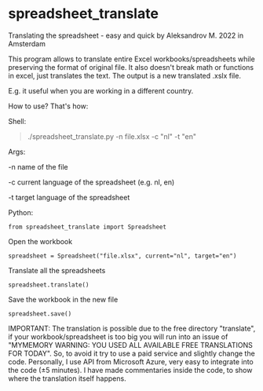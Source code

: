 # spreadsheet_translate


   Translating the spreadsheet - easy and quick
   by Aleksandrov M. 2022 in Amsterdam


   This program allows to translate entire Excel workbooks/spreadsheets while preserving the format of original file. 
   It also doesn't break math or functions in excel, just translates the text. The output is a new translated .xslx file.
    
    
   E.g. it useful when you are working in a different country.
    
   How to use? That's how:

   

   Shell:
   > ./spreadsheet_translate.py -n file.xlsx -c "nl" -t "en"               

  Args: 
  
  -n   name of the file
   
  -c   current language of the spreadsheet (e.g. nl, en)
          
  -t   target language of the spreadsheet


   
   Python:

    from spreadsheet_translate import Spreadsheet 
    
   Open the workbook
   
    spreadsheet = Spreadsheet("file.xlsx", current="nl", target="en") 
    
   Translate all the spreadsheets
   
    spreadsheet.translate()    
    
   Save the workbook in the new file
   
    spreadsheet.save()                                                       



   IMPORTANT: The translation is possible due to the free directory "translate",
   if your workbook/spreadsheet is too big you will run into an issue of
   "MYMEMORY WARNING: YOU USED ALL AVAILABLE FREE TRANSLATIONS FOR TODAY". So, to avoid it
   try to use a paid service and slightly change the code. Personally, I use API from Microsoft Azure,
   very easy to integrate into the code (±5 minutes). I have made commentaries inside the code,
   to show where the translation itself happens.
